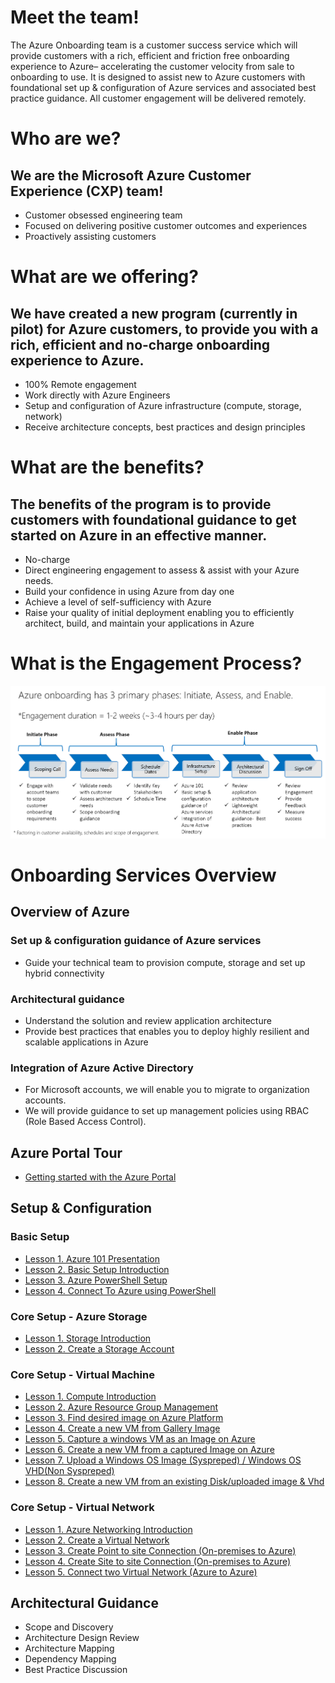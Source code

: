 # Meet the team!
The Azure Onboarding team is a customer success service which will provide customers with a rich, efficient and friction free onboarding experience to Azure– accelerating the customer velocity from sale to onboarding to use.  It is designed to assist new to Azure customers with foundational set up & configuration of Azure services and associated best practice guidance. All customer engagement will be delivered remotely.

# Who are we?
## We are the Microsoft Azure Customer Experience (CXP) team!
* Customer obsessed engineering team
* Focused on delivering positive customer outcomes and experiences
* Proactively assisting customers

# What are we offering?
## We have created a new program (currently in pilot) for Azure customers, to provide you with a rich, efficient and no-charge onboarding experience to Azure.
* 100% Remote engagement
* Work directly with Azure Engineers
* Setup and configuration of Azure infrastructure (compute, storage, network)
* Receive architecture concepts, best practices and design principles

# What are the benefits?
## The benefits of the program is to provide customers with foundational guidance to get started on Azure in an effective manner.
* No-charge
* Direct engineering engagement to assess & assist with your Azure needs.
* Build your confidence in using Azure from day one
* Achieve a level of self-sufficiency with Azure
* Raise your quality of initial deployment enabling you to efficiently architect, build, and maintain your applications in Azure

# What is the Engagement Process?
![Screenshot](EngagementProcess.png)

# Onboarding Services Overview

## Overview of Azure

### Set up & configuration guidance of Azure services
* Guide your technical team to provision compute, storage and set up hybrid connectivity

### Architectural guidance
* Understand the solution and review application architecture
* Provide best practices that enables you to deploy highly resilient and scalable applications in Azure

### Integration of Azure Active Directory
* For Microsoft accounts, we will enable you to migrate to organization accounts.
* We will provide guidance to set up management policies using RBAC (Role Based Access Control).

## Azure Portal Tour
* [Getting started with the Azure Portal](https://github.com/Azure/onboarding-guidance/blob/master/PortalTour101.md)

## Setup & Configuration
### Basic Setup
* [Lesson 1. Azure 101 Presentation](https://github.com/Azure/onboarding-guidance/blob/master/windows/Module%200/L1-Azure101.md)
* [Lesson 2. Basic Setup Introduction](https://github.com/Azure/onboarding-guidance/blob/master/windows/Module%200/L2-SetupIntro.md)
* [Lesson 3. Azure PowerShell Setup](https://github.com/Azure/onboarding-guidance/blob/master/windows/Module%200/L3-AzurePowershellSetup.md)
* [Lesson 4. Connect To Azure using PowerShell](https://github.com/Azure/onboarding-guidance/blob/master/windows/Module%200/L4-ConnectToAzure.md)

### Core Setup - Azure Storage
* [Lesson 1. Storage Introduction](https://github.com/Azure/onboarding-guidance/blob/master/windows/Module%20I/L1-StorageIntro.md)
* [Lesson 2. Create a Storage Account](https://github.com/Azure/onboarding-guidance/blob/master/windows/Module%20I/L2-StorageAccountMetricsLogging.md)

### Core Setup - Virtual Machine
* [Lesson 1. Compute Introduction](https://github.com/Azure/onboarding-guidance/blob/master/windows/Module%20II/L1-ComputeIntro.md)
* [Lesson 2. Azure Resource Group Management](https://github.com/Azure/onboarding-guidance/blob/master/windows/Module%20II/L2-AzureRMResourceGroupMgmt.md)
* [Lesson 3. Find desired image on Azure Platform](https://github.com/Azure/onboarding-guidance/blob/master/windows/Module%20II/L3-FindAPublishedImage.md)
* [Lesson 4. Create a new VM from Gallery Image](https://github.com/Azure/onboarding-guidance/blob/master/windows/Module%20II/L4-CreateVirtualMachineGI.md)
* [Lesson 5. Capture a windows VM as an Image on Azure](https://github.com/Azure/onboarding-guidance/blob/master/windows/Module%20II/L5-CaptureWindowsVMImage.md)
* [Lesson 6. Create a new VM from a captured Image on Azure](https://github.com/Azure/onboarding-guidance/blob/master/windows/Module%20II/L6-DeployCapturedVM.md)
* [Lesson 7. Upload a Windows OS Image (Syspreped) / Windows OS VHD(Non Syspreped)](https://github.com/Azure/onboarding-guidance/blob/master/windows/Module%20II/L7-UploadedVMfromOnpremise.md)
* [Lesson 8. Create a new VM from an existing Disk/uploaded image & Vhd](https://github.com/Azure/onboarding-guidance/blob/master/windows/Module%20II/L8-DeployVMuploadedVHD.md)

### Core Setup - Virtual Network
* [Lesson 1. Azure Networking Introduction](https://github.com/Azure/onboarding-guidance/blob/master/windows/Module%20III/L1-NetworkIntro.md)
* [Lesson 2. Create a Virtual Network](https://github.com/Azure/onboarding-guidance/blob/master/windows/Module%20III/L2-CreateVirtualNetwork.md)
* [Lesson 3. Create Point to site Connection (On-premises to Azure)](https://github.com/Azure/onboarding-guidance/blob/master/windows/Module%20III/L3-Point2Site.md)
* [Lesson 4. Create Site to site Connection (On-premises to Azure)](https://github.com/Azure/onboarding-guidance/blob/master/windows/Module%20III/L4-Site2SiteAuzreonPremise.md)
* [Lesson 5. Connect two Virtual Network (Azure to Azure)](https://github.com/Azure/onboarding-guidance/blob/master/windows/Module%20III/L5-Site2Site2Vnets.md)

## Architectural Guidance
* Scope and Discovery
* Architecture Design Review
* Architecture Mapping
* Dependency Mapping
* Best Practice Discussion
